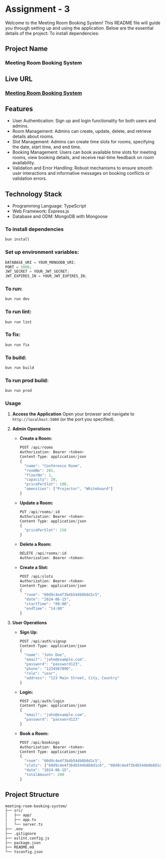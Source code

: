 # Assignment - 3

Welcome to the Meeting Room Booking System! This README file will guide you through setting up and using the application. Below are the essential details of the project:
To install dependencies:

## Project Name

### Meeting Room Booking System

## Live URL

### [Meeting Room Booking System](https://meetspacemanager.vercel.app)

## Features

- User Authentication: Sign up and login functionality for both users and admins.
- Room Management: Admins can create, update, delete, and retrieve details about rooms.
- Slot Management: Admins can create time slots for rooms, specifying the date, start time, and end time.
- Booking Management: Users can book available time slots for meeting rooms, view booking details, and receive real-time feedback on room availability.
- Validation and Error Handling: Robust mechanisms to ensure smooth user interactions and informative messages on booking conflicts or validation errors.

## Technology Stack

- Programming Language: TypeScript
- Web Framework: Express.js
- Database and ODM: MongoDB with Mongoose

### To install dependencies

```bash
bun install
```

### Set up environment variables:

```js
DATABASE_URI = YOUR_MONGODB_URI;
PORT = 5000;
JWT_SECRET = YOUR_JWT_SECRET;
JWT_EXPIRES_IN = YOUR_JWT_EXPIRES_IN;
```

### To run:

```bash
bun run dev
```

### To run lint:

```bash
bun run lint
```

### To fix:

```bash
bun run fix
```

### To build:

```bash
bun run build
```

### To run prod build:

```bash
bun run prod
```

### Usage

1. **Access the Application**
   Open your browser and navigate to `http://localhost:5000` (or the port you specified).

2. **Admin Operations**

   - **Create a Room:**
     ```js
     POST /api/rooms
     Authorization: Bearer <token>
     Content-Type: application/json
     {
       "name": "Conference Room",
       "roomNo": 201,
       "floorNo": 1,
       "capacity": 20,
       "pricePerSlot": 100,
       "amenities": ["Projector", "Whiteboard"]
     }
     ```
   - **Update a Room:**

     ```js
     PUT /api/rooms/:id
     Authorization: Bearer <token>
     Content-Type: application/json
     {
       "pricePerSlot": 150
     }
     ```

   - **Delete a Room:**

     ```js
     DELETE /api/rooms/:id
     Authorization: Bearer <token>
     ```

   - **Create a Slot:**
     ```js
     POST /api/slots
     Authorization: Bearer <token>
     Content-Type: application/json
     {
       "room": "60d9c4e4f3b4b544b8b8d1c5",
       "date": "2024-06-15",
       "startTime": "09:00",
       "endTime": "14:00"
     }
     ```

3. **User Operations**

   - **Sign Up:**

     ```js
     POST /api/auth/signup
     Content-Type: application/json
     {
       "name": "John Doe",
       "email": "john@example.com",
       "password": "password123",
       "phone": "1234567890",
       "role": "user",
       "address": "123 Main Street, City, Country"
     }
     ```

   - **Login:**

     ```js
     POST /api/auth/login
     Content-Type: application/json
     {
       "email": "john@example.com",
       "password": "password123"
     }
     ```

   - **Book a Room:**
     ```js
     POST /api/bookings
     Authorization: Bearer <token>
     Content-Type: application/json
     {
       "room": "60d9c4e4f3b4b544b8b8d1c5",
       "slots": ["60d9c4e4f3b4b544b8b8d1c6", "60d9c4e4f3b4b544b8b8d1c7"],
       "date": "2024-06-15",
       "totalAmount": 200
     }
     ```

## Project Structure

```bash
meeting-room-booking-system/
├── src/
│   ├── app/
│   ├── app.ts
│   └── server.ts
├── .env
├── .gitignore
├── eslint.config.js
├── package.json
├── README.md
└── tsconfig.json
```
